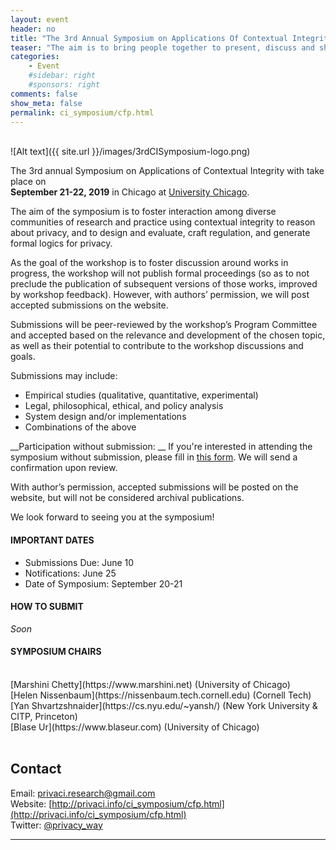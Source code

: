 ```yaml
---
layout: event
header: no
title: "The 3rd Annual Symposium on Applications Of Contextual Integrity"
teaser: "The aim is to bring people together to present, discuss and share ideas based on ongoing and completed projects drawing on CI as their underlying conception of privacy."
categories:
    - Event
    #sidebar: right
    #sponsors: right
comments: false
show_meta: false
permalink: ci_symposium/cfp.html
---
```

<br/>
<!-- <img src="{{ site.url }}/images/DLI_logo.jpg" alt="DLI" style="height: 100px;"/> 
<img src="{{ site.url }}/images/ICSI.png" alt="ICSI" style="height: 30px;" style="margin-left:5em" /> -->
![Alt text]({{ site.url }}/images/3rdCISymposium-logo.png)

<!-- ## New: The CI Symposium (draft) Program is out!  

Check it out [here](http://privaci.info/ci_symposium/program.html) --> 


<!--## Call for Participation  
<br/>
We would like to invite you to participate 
-->

The 3rd annual Symposium on Applications of Contextual Integrity with take place on <br/><b>September 21-22, 2019</b> in Chicago at [University Chicago](https://www.uchicago.edu).

<!-- Sponsor: <br/> 
* [Digital Life Initiative, Cornell Tech](https://www.dli.tech.cornell.edu) -->

The aim of the symposium is to foster interaction among diverse communities of research and practice using contextual integrity to reason about privacy, and to design and evaluate, craft regulation, and generate formal logics for privacy. 

As the goal of the workshop is to foster discussion around works in progress, the workshop will not publish formal proceedings (so as to not preclude the publication of subsequent versions of those works, improved by workshop feedback). However, with authors’ permission, we will post accepted submissions on the website. 

<!--The CI Symposium 2019 is supported with gifts from [Collibra](https://www.collibra.com) and [Microsoft](https://www.microsoft.com/en-us/). 
### [Symposium Program](http://privaci.info/ci_symposium/program.html) -->

<!-- #### Registration-- >

#### SUBMISSION
<br/>
We will accept any of the following submission types:

1. A 4 page position paper on ongoing or work in progress (references not included in page limit)

2.  An extended abstract (1-2 pages) summarizing published or mature work. Please include a short “works cited” section situating your work within it and clarifying its contribution. If your topic is entirely novel or interdisciplinary, please indicate that as well. If your abstract is accepted, you will have the option of posting the longer paper on the symposium website.

3. A 1-page description of an interesting use case to be discussed at the symposium.

Papers should be formatted using the [2019 ACM Master Article Template](https://www.acm.org/publications/taps/word-template-workflow#h-1.-2019-acm-master-article-word-templates:-word-and-latex). For LaTeX users, choose <b>format=sigconf</b>.-->

 Submissions will be peer-reviewed by the workshop’s Program Committee and accepted based on the relevance and development of the chosen topic, as well as their potential to contribute to the workshop discussions and goals. 

Submissions may include:

* Empirical studies (qualitative, quantitative, experimental)
* Legal, philosophical, ethical, and policy analysis
* System design and/or implementations
* Combinations of the above

__Participation without submission: __ If you're interested in attending the symposium without submission, please fill in [this form](https://forms.gle/u61i8QTbGxGvYR2Y9). We will send a confirmation upon review. 

 

 With author’s permission, accepted submissions will be posted on the website, but will not be considered archival publications.
 
 We look forward to seeing you at the symposium!

<!-- ### [SYMPOSIUM PROGRAM](http://privaci.info/ci_symposium/program2019.html)

 [View program brochure]({{ site.url }}/ci_symposium/CI_program_brochure_2019.html)--> 


<!-- ### REGISTRATION

Participation fee is <b>$100</b>. Please click [here](https://berkeley.qualtrics.com/jfe/form/SV_9QVhoJF5XjqNO8B) to register.
<br/><br/>
If due to financial hardship, you cannot pay the $100 registration fee, please email the chairs for a waiver: [privaci.research@gmail.com](mailto:privaci.research@gmail.com)
-->

#### IMPORTANT DATES

* Submissions Due: June 10
* Notifications: June 25
* Date of Symposium: September 20-21

#### HOW TO SUBMIT

<i>Soon</i>

#### SYMPOSIUM CHAIRS
<br/>
[Marshini Chetty](https://www.marshini.net) (University of Chicago) <br/>
[Helen Nissenbaum](https://nissenbaum.tech.cornell.edu) (Cornell Tech) <br/>
[Yan Shvartzshnaider](https://cs.nyu.edu/~yansh/) (New York University & CITP, Princeton) <br/>
[Blase Ur](https://www.blaseur.com) (University of Chicago) <br/>
<br/>

<!-- Submit papers through [the submission site](https://meatwad.cs.berkeley.edu/hotcrp/).-->


<!-- #### TRAVEL GRANT

Participants can apply for a travel grant award that can go towards partially covering the cost of attending the symposium by filling in this [form](https://forms.gle/K7QjVDjyjqevW13e6). 

The only travel expenses that can be reimbursed are: air travel and hotel. The exact number of awards will depend on the availability of funds and will be determined as funding amounts are finalized.  The committee will begin making travel grant decisions on ~~July 24th~~. -->

<!--
### ACCOMMODATION

You can find directions information and accomodation options [here]({{ site.url }}/ci_symposium/accommodation.html).

#### SYMPOSIUM CHAIRS
<br/>
[Marshini Chetty](https://www.marshini.net) (University of Chicago) <br/>
[Helen Nissenbaum](https://nissenbaum.tech.cornell.edu) (Cornell Tech) <br/>
[Yan Shvartzshnaider](https://cs.nyu.edu/~yansh/) (New York University & CITP, Princeton) <br/>
[Blase Ur](https://www.blaseur.com) (University of Chicago) <br/>]
<br/>


### Program Committee
<br/>
[Sebastian Benthall](http://sbenthall.net) (New York University) <br/>
[Louise Barkhuus](http://www.barkhu.us) (The IT University of Copenhagen)<br/>
[Marshini Chetty](https://www.marshini.net) (University of Chicago) <br/>
[Anupam Datta](https://csd.cs.cmu.edu/people/faculty/anupam-datta) (CMU)  <br/>
[Pieter De Leenheer](https://www.linkedin.com/in/pieterdeleenheer) (Collibra) <br/>
[Vicky Froyen](https://be.linkedin.com/in/vicky-froyen-8511612a) (Collibra)<br/>
[Jake Goldenfein](https://docs.wixstatic.com/ugd/36ef64_ff5b5cf69c4c43baa3109590e9c23963.pdf)  (Cornell Tech)<br />
[Yafit Lev-Aretz](https://zicklin.baruch.cuny.edu/faculty-profile/yafit-lev-aretz/) (Zicklin School of Business, Baruch College)<br/>
[Darakhshan Mir](https://www.bucknell.edu/academics/engineering-college-of/academic-departments/computer-science/faculty-and-staff/darakhshan-mir) (Bucknell University)<br/>
[Kirsten Martin](http://www.kirstenmartin.net) (George Washington University School of Business)<br />
[Mainack Mondal](https://cse.iitkgp.ac.in/~mainack/) (IIT Kharagpur)<br />
[Xinru Page](https://faculty.bentley.edu/details.asp?uname=xpage) (Bentley University) <br/>
[Katherine J. Strandburg](https://its.law.nyu.edu/facultyprofiles/index.cfm?fuseaction=profile.overview&personid=28509) (New York University School of Law)<br/>
[Madelyn Sanfilippo](https://madelynsanfilippo.com) (CITP, Princeton)<br/>
[Luke Stark](https://starkcontrast.co) (Microsoft Research)<br/>
[Andrew Selbst](http://andrewselbst.com) (Data & Society)<br/>
[Eran Toch](http://toch.tau.ac.il/) (Tel Aviv University)<br/>
[Jessica Vitak](https://jessicavitak.com) (University of Maryland)<br/>
[Pamela Wisniewski](http://www.pamspam.com) (University of Central Florida) <br/>
[Primal Wijesekera](https://ece.ubc.ca/~primal/) (University of California, Berkeley)<br/> 
[Ding Xiaodong](http://www.law.ruc.edu.cn/eng/show.asp?No=282 ) (Renmin University of China Law School)





-->


## Contact

Email: [privaci.research@gmail.com](mailto:privaci.research@gmail.com)
<br/>
Website: [http://privaci.info/ci_symposium/cfp.html](http://privaci.info/ci_symposium/cfp.html)<br/>
Twitter: [@privacy_way](https://twitter.com/privaci_way)





<hr/>
